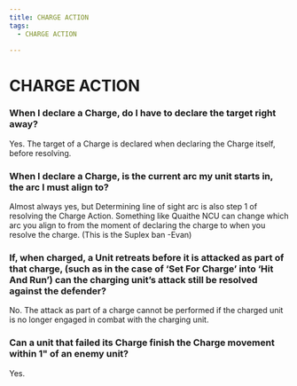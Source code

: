 ```yaml
---
title: CHARGE ACTION
tags:
  - CHARGE ACTION

---
```


# CHARGE ACTION

### When I declare a Charge, do I have to declare the target right away?

Yes. The target of a Charge is declared when declaring the Charge itself, before resolving. 

### When I declare a Charge, is the current arc my unit starts in, the arc I must align to? 

Almost always yes, but Determining line of sight arc is also step 1 of resolving the Charge Action. Something like Quaithe NCU can change which arc you align to from the moment of declaring the charge to when you resolve the charge. (This is the Suplex ban -Evan)

### If, when charged, a Unit retreats before it is attacked as part of that charge, (such as in the case of ‘Set For Charge’ into ‘Hit And Run’) can the charging unit’s attack still be resolved against the defender?

No. The attack as part of a charge cannot be performed if the charged unit is no longer engaged in combat with the charging unit.

### Can a unit that failed its Charge finish the Charge movement within 1" of an enemy unit?

Yes.

